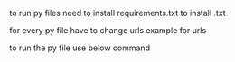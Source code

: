 to run py files need to install requirements.txt
to install .txt  
<!-- commnd......        pip install -r requirements.txt       -->

for every py file have to change urls
example for urls


<!-- start_urls = ['https://www.jaycar.com.au/', 'https://www.similarsites.com/site/jaycar.com.au']  -->
 
 to run the py file use below command
  
<!--  python <filename>  -->
 
<!--   example   ....     <      python  bigband.py      > -->




